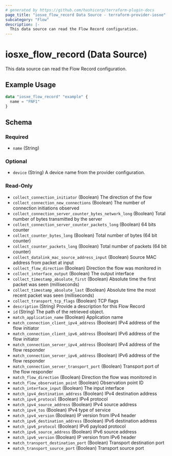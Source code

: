 ```yaml
---
# generated by https://github.com/hashicorp/terraform-plugin-docs
page_title: "iosxe_flow_record Data Source - terraform-provider-iosxe"
subcategory: "Flow"
description: |-
  This data source can read the Flow Record configuration.
---
```


# iosxe_flow_record (Data Source)

This data source can read the Flow Record configuration.

## Example Usage

```terraform
data "iosxe_flow_record" "example" {
  name = "FNF1"
}
```

<!-- schema generated by tfplugindocs -->
## Schema

### Required

- `name` (String)

### Optional

- `device` (String) A device name from the provider configuration.

### Read-Only

- `collect_connection_initiator` (Boolean) The direction of the flow
- `collect_connection_new_connections` (Boolean) The number of connection initiations observed
- `collect_connection_server_counter_bytes_network_long` (Boolean) Total number of bytes transmitted by the server
- `collect_connection_server_counter_packets_long` (Boolean) 64 bits counter
- `collect_counter_bytes_long` (Boolean) Total number of bytes (64 bit counter)
- `collect_counter_packets_long` (Boolean) Total number of packets (64 bit counter)
- `collect_datalink_mac_source_address_input` (Boolean) Source MAC address from packet at input
- `collect_flow_direction` (Boolean) Direction the flow was monitored in
- `collect_interface_output` (Boolean) The output interface
- `collect_timestamp_absolute_first` (Boolean) Absolute time the first packet was seen (milliseconds)
- `collect_timestamp_absolute_last` (Boolean) Absolute time the most recent packet was seen (milliseconds)
- `collect_transport_tcp_flags` (Boolean) TCP flags
- `description` (String) Provide a description for this Flow Record
- `id` (String) The path of the retrieved object.
- `match_application_name` (Boolean) Application name
- `match_connection_client_ipv4_address` (Boolean) IPv4 address of the flow initiator
- `match_connection_client_ipv6_address` (Boolean) IPv6 address of the flow initiator
- `match_connection_server_ipv4_address` (Boolean) IPv4 address of the flow responder
- `match_connection_server_ipv6_address` (Boolean) IPv6 address of the flow responder
- `match_connection_server_transport_port` (Boolean) Transport port of the flow responder
- `match_flow_direction` (Boolean) Direction the flow was monitored in
- `match_flow_observation_point` (Boolean) Observation point ID
- `match_interface_input` (Boolean) The input interface
- `match_ipv4_destination_address` (Boolean) IPv4 destination address
- `match_ipv4_protocol` (Boolean) IPv4 protocol
- `match_ipv4_source_address` (Boolean) IPv4 source address
- `match_ipv4_tos` (Boolean) IPv4 type of service
- `match_ipv4_version` (Boolean) IP version from IPv4 header
- `match_ipv6_destination_address` (Boolean) IPv6 destination address
- `match_ipv6_protocol` (Boolean) IPv6 payload protocol
- `match_ipv6_source_address` (Boolean) IPv6 source address
- `match_ipv6_version` (Boolean) IP version from IPv6 header
- `match_transport_destination_port` (Boolean) Transport destination port
- `match_transport_source_port` (Boolean) Transport source port
